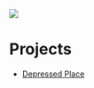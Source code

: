 <img src="https://user-images.githubusercontent.com/74761380/164987707-574eb66f-7e7e-4001-83ac-2a7f13f9a372.png">
<h1>Projects</h1>
<ul>
  <li>
    <a href="https://www.depressed.place">Depressed Place</a>
  </li>
</ul>
